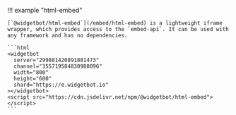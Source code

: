 !!! example "html-embed"

    [`@widgetbot/html-embed`](/embed/html-embed) is a lightweight iframe wrapper, which provides access to the `embed-api`. It can be used with any framework and has no dependencies.

    ```html
    <widgetbot
      server="299881420891881473"
      channel="355719584830980096"
      width="800"
      height="600"
      shard="https://e.widgetbot.io"
    ></widgetbot>
    <script src="https://cdn.jsdelivr.net/npm/@widgetbot/html-embed"></script>
    ```
